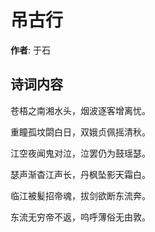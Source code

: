 # 吊古行

**作者**: 于石

## 诗词内容

苍梧之南湘水头，烟波逐客增离忧。

重瞳孤坟閟白日，双娥贞佩摇清秋。

江空夜闻鬼对泣，泣罢仍为鼓瑶瑟。

瑟声渐杳江声长，丹枫坠影天霜白。

临江被髪招帝魂，拔剑欲断东流奔。

东流无穷帝不返，呜呼薄俗无由敦。


